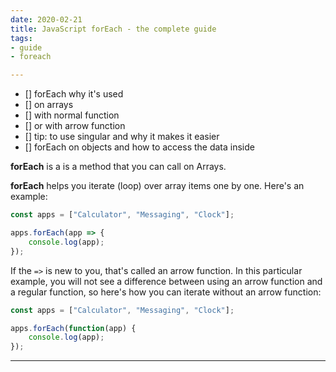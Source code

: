 ```yaml
---
date: 2020-02-21
title: JavaScript forEach - the complete guide
tags:
- guide
- foreach

---
```

* \[\] forEach why it's used
* \[\] on arrays
* \[\] with normal function
* \[\] or with arrow function
* \[\] tip: to use singular and why it makes it easier
* \[\] forEach on objects and how to access the data inside

**forEach** is a is a method that you can call on Arrays. 

**forEach** helps you iterate (loop) over array items one by one. Here's an example:  

```javascript
const apps = ["Calculator", "Messaging", "Clock"];

apps.forEach(app => {
    console.log(app);
});
```

If the `=>` is new to you, that's called an arrow function. In this particular example, you will not see a difference between using an arrow function and a regular function, so here's how you can iterate without an arrow function:  

```javascript
const apps = ["Calculator", "Messaging", "Clock"];

apps.forEach(function(app) {
    console.log(app);
});
```

***